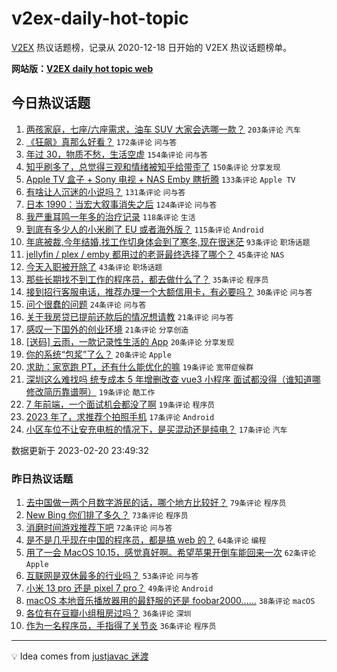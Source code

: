 # v2ex-daily-hot-topic

[V2EX](https://www.v2ex.com/) 热议话题榜，记录从 2020-12-18 日开始的 V2EX 热议话题榜单。

**网站版：[V2EX daily hot topic web](https://boojack.github.io/v2ex-daily-hot-topic-web/)**

## 今日热议话题

<!-- TODAY BEGIN -->

1. [两孩家庭，七座/六座需求，油车 SUV 大家会选哪一款？](https://www.v2ex.com/t/917500) `203条评论` `汽车`
1. [《狂飙》真那么好看？](https://www.v2ex.com/t/917608) `172条评论` `问与答`
1. [年过 30，物质不愁，生活空虚](https://www.v2ex.com/t/917652) `154条评论` `问与答`
1. [知乎刷多了，总觉得三观和情绪被知乎给带歪了](https://www.v2ex.com/t/917503) `150条评论` `分享发现`
1. [Apple TV 盒子 + Sony 电视 + NAS Emby 瞎折腾](https://www.v2ex.com/t/917538) `133条评论` `Apple TV`
1. [有啥让人沉迷的小说吗？](https://www.v2ex.com/t/917516) `131条评论` `问与答`
1. [日本 1990：当宏大叙事消失之后](https://www.v2ex.com/t/917541) `124条评论` `问与答`
1. [我严重耳鸣一年多的治疗记录](https://www.v2ex.com/t/917488) `118条评论` `生活`
1. [到底有多少人的小米刷了 EU 或者海外版？](https://www.v2ex.com/t/917471) `115条评论` `Android`
1. [年底被裁,今年结婚,找工作切身体会到了寒冬,现在很迷茫](https://www.v2ex.com/t/917524) `93条评论` `职场话题`
1. [jellyfin / plex / emby 都用过的老哥最终选择了哪个？](https://www.v2ex.com/t/917723) `45条评论` `NAS`
1. [今天入职被开除了](https://www.v2ex.com/t/917566) `43条评论` `职场话题`
1. [那些长期找不到工作的程序员，都去做什么了？](https://www.v2ex.com/t/917607) `35条评论` `程序员`
1. [接到招行客服电话，推荐办理一个大额信用卡，有必要吗？](https://www.v2ex.com/t/917693) `30条评论` `问与答`
1. [问个很蠢的问题](https://www.v2ex.com/t/917492) `24条评论` `问与答`
1. [关于我房贷已提前还款后的情况想请教](https://www.v2ex.com/t/917599) `21条评论` `问与答`
1. [感叹一下国外的创业环境](https://www.v2ex.com/t/917521) `21条评论` `分享创造`
1. [[送码] 云雨，一款记录性生活的 App](https://www.v2ex.com/t/917758) `20条评论` `分享发现`
1. [你的系统“包浆”了么？](https://www.v2ex.com/t/917517) `20条评论` `Apple`
1. [求助：家宽跑 PT，还有什么能优化的嘛](https://www.v2ex.com/t/917695) `19条评论` `宽带症候群`
1. [深圳这么难找吗 统专成本 5 年增删改查 vue3 小程序 面试都没得（谁知道哪修改简历靠谱啊）](https://www.v2ex.com/t/917532) `19条评论` `酷工作`
1. [7 年前端，一个面试机会都没了啊](https://www.v2ex.com/t/917531) `19条评论` `程序员`
1. [2023 年了，求推荐个拍照手机](https://www.v2ex.com/t/917725) `17条评论` `Android`
1. [小区车位不让安充电桩的情况下，是买混动还是纯电？](https://www.v2ex.com/t/917494) `17条评论` `汽车`

数据更新于 2023-02-20 23:49:32

<!-- TODAY END -->

### 昨日热议话题

<!-- YESTERDAY BEGIN -->

1. [去中国做一两个月数字游民的话，哪个地方比较好？](https://www.v2ex.com/t/917282) `79条评论` `程序员`
1. [New Bing 你们排了多久？](https://www.v2ex.com/t/917306) `73条评论` `程序员`
1. [消磨时间游戏推荐下吧](https://www.v2ex.com/t/917320) `72条评论` `问与答`
1. [是不是几乎现在中国的程序员，都是搞 web 的？](https://www.v2ex.com/t/917340) `64条评论` `编程`
1. [用了一会 MacOS 10.15，感觉真好啊。希望苹果开倒车能回来一次](https://www.v2ex.com/t/917284) `62条评论` `Apple`
1. [互联网是双休最多的行业吗？](https://www.v2ex.com/t/917294) `53条评论` `问与答`
1. [小米 13 pro 还是 pixel 7 pro？](https://www.v2ex.com/t/917289) `49条评论` `Android`
1. [macOS 本地音乐播放器用的最舒服的还是 foobar2000……](https://www.v2ex.com/t/917339) `38条评论` `macOS`
1. [各位有在豆瓣小组租房过吗？](https://www.v2ex.com/t/917290) `36条评论` `深圳`
1. [作为一名程序员，手指得了关节炎](https://www.v2ex.com/t/917387) `36条评论` `程序员`

<!-- YESTERDAY END -->

---

💡 Idea comes from [justjavac 迷渡](https://github.com/justjavac/)
